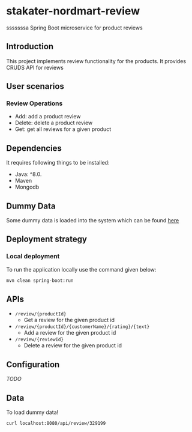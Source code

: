 # stakater-nordmart-review
sssssssa
Spring Boot microservice for product reviews

## Introduction

This project implements review functionality for the products. It provides CRUDS API for reviews

## User scenarios

### Review Operations

- Add: add a product review
- Delete: delete a product review
- Get: get all reviews for a given product

## Dependencies

It requires following things to be installed:

* Java: ^8.0.
* Maven
* Mongodb

## Dummy Data

Some dummy data is loaded into the system which can be found [here](https://github.com/stakater-lab/stakater-nordmart-review/blob/master/src/main/java/com/stakater/nordmart/service/ReviewServiceImpl.java#L30-L54)

## Deployment strategy

### Local deployment

To run the application locally use the command given below:

```bash
mvn clean spring-boot:run
```

## APIs

- `/review/{productId}`
  - Get a review for the given product id
- `/review/{productId}/{customerName}/{rating}/{text}`
  - Add a review for the given product id
- `/review/{reviewId}`
  - Delete a review for the given product id

## Configuration

_TODO_

## Data

To load dummy data!
```bash
curl localhost:8080/api/review/329199
```
